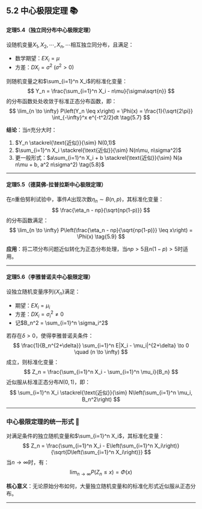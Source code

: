 ## 5.2 中心极限定理 📚

#### **定理5.4（独立同分布中心极限定理）**  
设随机变量$X_1,X_2,\cdots,X_n,\cdots$相互独立同分布，且满足：
- 数学期望：$EX_i = \mu$  
- 方差：$DX_i = \sigma^2 \ (\sigma^2 > 0)$  

则随机变量之和$\sum_{i=1}^n X_i$的标准化变量：
$$
Y_n = \frac{\sum_{i=1}^n X_i - n\mu}{\sigma\sqrt{n}}
$$
的分布函数处处收敛于标准正态分布函数，即：
$$
\lim_{n \to \infty} P\left(Y_n \leq x\right) = \Phi(x) = \frac{1}{\sqrt{2\pi}} \int_{-\infty}^x e^{-t^2/2}dt \tag{5.7}
$$

**结论**：当$n$充分大时：
1. $Y_n \stackrel{\text{近似}}{\sim} N(0,1)$  
2. $\sum_{i=1}^n X_i \stackrel{\text{近似}}{\sim} N(n\mu, n\sigma^2)$  
3. 更一般形式：$a\sum_{i=1}^n X_i + b \stackrel{\text{近似}}{\sim} N(a n\mu + b, a^2 n\sigma^2) \tag{5.8}$

---

#### **定理5.5（德莫佛-拉普拉斯中心极限定理）**  
在$n$重伯努利试验中，事件$A$出现次数$\eta_n \sim B(n,p)$，其标准化变量：
$$
\frac{\eta_n - np}{\sqrt{np(1-p)}}
$$
的分布函数满足：
$$
\lim_{n \to \infty} P\left(\frac{\eta_n - np}{\sqrt{np(1-p)}} \leq x\right) = \Phi(x) \tag{5.9}
$$

**应用**：将二项分布问题近似转化为正态分布处理，当$np > 5$且$n(1-p) > 5$时适用。

---

#### **定理5.6（李雅普诺夫中心极限定理）**  
设独立随机变量序列$\{X_n\}$满足：
- 期望：$EX_i = \mu_i$  
- 方差：$DX_i = \sigma_i^2 \neq 0$  
- 记$B_n^2 = \sum_{i=1}^n \sigma_i^2$  

若存在$\delta > 0$，使得李雅普诺夫条件：
$$
\frac{1}{B_n^{2+\delta}} \sum_{i=1}^n E|X_i - \mu_i|^{2+\delta} \to 0 \quad (n \to \infty)
$$
成立，则标准化变量：
$$
Z_n = \frac{\sum_{i=1}^n X_i - \sum_{i=1}^n \mu_i}{B_n}
$$
近似服从标准正态分布$N(0,1)$，即：
$$
\sum_{i=1}^n X_i \stackrel{\text{近似}}{\sim} N\left(\sum_{i=1}^n \mu_i, B_n^2\right)
$$

---

### 中心极限定理的统一形式 🔄  
对满足条件的独立随机变量和$\sum_{i=1}^n X_i$，其标准化变量：
$$
Z_n = \frac{\sum_{i=1}^n X_i - E\left(\sum_{i=1}^n X_i\right)}{\sqrt{D\left(\sum_{i=1}^n X_i\right)}}
$$
当$n \to \infty$时，有：
$$
\lim_{n \to \infty} P(Z_n \leq x) = \Phi(x)
$$

**核心意义**：无论原始分布如何，大量独立随机变量和的标准化形式近似服从正态分布。

---
